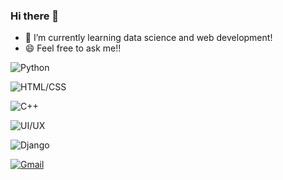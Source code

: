### Hi there 👋
- 🌱 I’m currently learning data science and web development!
- 😄 Feel free to ask me!!

<!--
**8maccaron8/8maccaron8** is a ✨ _special_ ✨ repository because its `README.md` (this file) appears on your GitHub profile.

Here are some ideas to get you started:

- 🔭 I’m currently working on ...
- 🌱 I’m currently learning ...
- 👯 I’m looking to collaborate on ...
- 🤔 I’m looking for help with ...
- 💬 Ask me about ...
- 📫 How to reach me: ...
- 😄 Pronouns: ...
- ⚡ Fun fact: ...
-->


 ![Python](http://img.shields.io/badge/-Python-black?style=flat-square&logo=github&link=https://zzsza.github.io/)
	
 ![HTML/CSS](https://img.shields.io/badge/-HTML/CSS-blue?style=flat-square&logo=Linkedin&logoColor=white&link=https://www.linkedin.com/in/seong-yun-byeon-8183a8113/)
	
  ![C++](https://img.shields.io/badge/C++-ff0000?style=flat-square&logo=youtube&link=https://www.youtube.com/c/kyleschool)
	
 ![UI/UX](https://img.shields.io/badge/UI/UX-1877f2?style=flat-square&logo=facebook&logoColor=white&link=https://www.facebook.com/zzsza)
	
	
  ![Django](https://img.shields.io/badge/Django-d14836?style=flat-square&logo=Gmail&logoColor=white)
  
  [![Gmail](https://img.shields.io/badge/Gmail-Green?style=flat-square&logo=Gmail&logoColor=white&link=mailto:snugyun01@gmail.com)](mailto:lhm5689@gmail.com)
